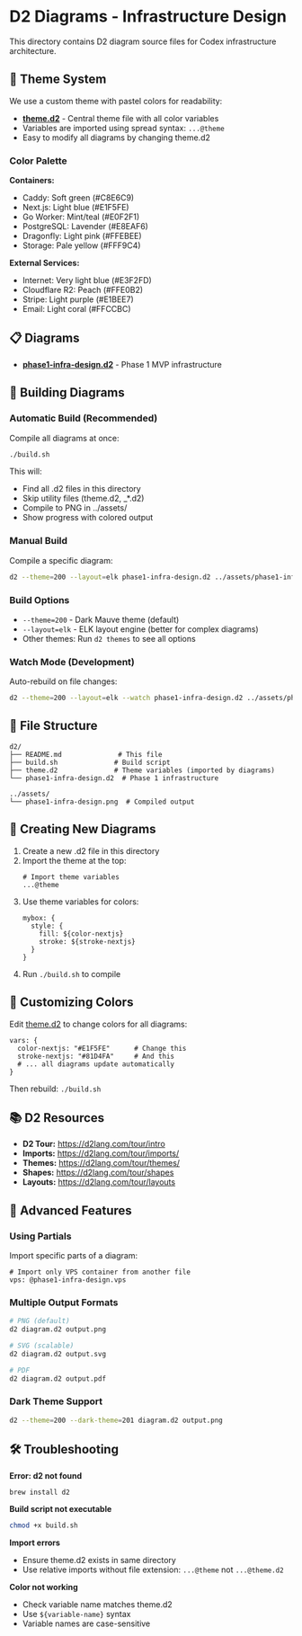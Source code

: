 # D2 Diagrams - Infrastructure Design

This directory contains D2 diagram source files for Codex infrastructure architecture.

## 🎨 Theme System

We use a custom theme with pastel colors for readability:

- **[theme.d2](theme.d2)** - Central theme file with all color variables
- Variables are imported using spread syntax: `...@theme`
- Easy to modify all diagrams by changing theme.d2

### Color Palette

**Containers:**

- Caddy: Soft green (#C8E6C9)
- Next.js: Light blue (#E1F5FE)
- Go Worker: Mint/teal (#E0F2F1)
- PostgreSQL: Lavender (#E8EAF6)
- Dragonfly: Light pink (#FFEBEE)
- Storage: Pale yellow (#FFF9C4)

**External Services:**

- Internet: Very light blue (#E3F2FD)
- Cloudflare R2: Peach (#FFE0B2)
- Stripe: Light purple (#E1BEE7)
- Email: Light coral (#FFCCBC)

## 📋 Diagrams

- **[phase1-infra-design.d2](phase1-infra-design.d2)** - Phase 1 MVP infrastructure

## 🔨 Building Diagrams

### Automatic Build (Recommended)

Compile all diagrams at once:

```bash
./build.sh
```

This will:

- Find all .d2 files in this directory
- Skip utility files (theme.d2, \_\*.d2)
- Compile to PNG in ../assets/
- Show progress with colored output

### Manual Build

Compile a specific diagram:

```bash
d2 --theme=200 --layout=elk phase1-infra-design.d2 ../assets/phase1-infra-design.png
```

### Build Options

- `--theme=200` - Dark Mauve theme (default)
- `--layout=elk` - ELK layout engine (better for complex diagrams)
- Other themes: Run `d2 themes` to see all options

### Watch Mode (Development)

Auto-rebuild on file changes:

```bash
d2 --theme=200 --layout=elk --watch phase1-infra-design.d2 ../assets/phase1-infra-design.png
```

## 📁 File Structure

```
d2/
├── README.md              # This file
├── build.sh              # Build script
├── theme.d2              # Theme variables (imported by diagrams)
└── phase1-infra-design.d2  # Phase 1 infrastructure

../assets/
└── phase1-infra-design.png  # Compiled output
```

## 🎯 Creating New Diagrams

1. Create a new .d2 file in this directory
2. Import the theme at the top:
   ```d2
   # Import theme variables
   ...@theme
   ```
3. Use theme variables for colors:
   ```d2
   mybox: {
     style: {
       fill: ${color-nextjs}
       stroke: ${stroke-nextjs}
     }
   }
   ```
4. Run `./build.sh` to compile

## 🎨 Customizing Colors

Edit [theme.d2](theme.d2) to change colors for all diagrams:

```d2
vars: {
  color-nextjs: "#E1F5FE"      # Change this
  stroke-nextjs: "#81D4FA"     # And this
  # ... all diagrams update automatically
}
```

Then rebuild: `./build.sh`

## 📚 D2 Resources

- **D2 Tour:** https://d2lang.com/tour/intro
- **Imports:** https://d2lang.com/tour/imports/
- **Themes:** https://d2lang.com/tour/themes/
- **Shapes:** https://d2lang.com/tour/shapes
- **Layouts:** https://d2lang.com/tour/layouts

## 🚀 Advanced Features

### Using Partials

Import specific parts of a diagram:

```d2
# Import only VPS container from another file
vps: @phase1-infra-design.vps
```

### Multiple Output Formats

```bash
# PNG (default)
d2 diagram.d2 output.png

# SVG (scalable)
d2 diagram.d2 output.svg

# PDF
d2 diagram.d2 output.pdf
```

### Dark Theme Support

```bash
d2 --theme=200 --dark-theme=201 diagram.d2 output.png
```

## 🛠️ Troubleshooting

**Error: d2 not found**

```bash
brew install d2
```

**Build script not executable**

```bash
chmod +x build.sh
```

**Import errors**

- Ensure theme.d2 exists in same directory
- Use relative imports without file extension: `...@theme` not `...@theme.d2`

**Color not working**

- Check variable name matches theme.d2
- Use `${variable-name}` syntax
- Variable names are case-sensitive
